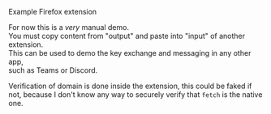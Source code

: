 Example Firefox extension

For now this is a _very_ manual demo.  
You must copy content from "output" and paste into "input" of another extension.  
This can be used to demo the key exchange and messaging in any other app,  
such as Teams or Discord.

Verification of domain is done inside the extension, this could be faked if not, because I don't know any way to securely verify that `fetch` is the native one.
